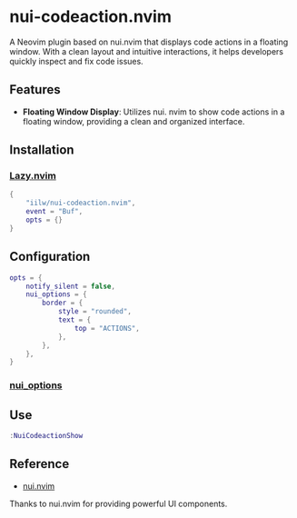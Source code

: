 # nui-codeaction.nvim

A Neovim plugin based on nui.nvim that displays code actions in a floating window. With a clean layout and intuitive interactions, it helps developers quickly inspect and fix code issues.

## Features

- **Floating Window Display**: Utilizes nui. nvim to show code actions in a floating window, providing a clean and organized interface.


## Installation

### [Lazy.nvim](https://github.com/folke/lazy.nvim)
```lua
{
    "iilw/nui-codeaction.nvim",
    event = "Buf",
    opts = {}
}
```

## Configuration

```lua
opts = {
    notify_silent = false,
	nui_options = {
		border = {
			style = "rounded",
			text = {
				top = "ACTIONS",
			},
		},
	},
}
```
### [nui_options](https://github.com/MunifTanjim/nui.nvim/tree/main/lua/nui/popup)

## Use

```lua
:NuiCodeactionShow
```

## Reference
- [nui.nvim](https://github.com/MunifTanjim/nui.nvim)

Thanks to nui.nvim for providing powerful UI components.
